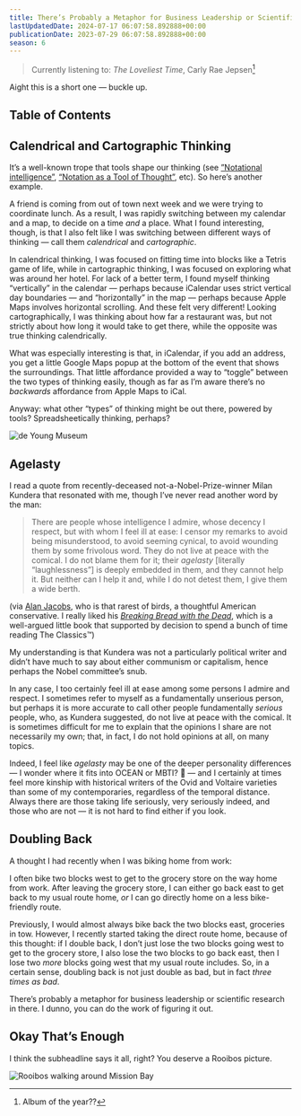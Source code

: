 ```yaml
---
title: There’s Probably a Metaphor for Business Leadership or Scientific Research in Here (rwblog S6E8)
lastUpdatedDate: 2024-07-17 06:07:58.892888+00:00
publicationDate: 2023-07-29 06:07:58.892888+00:00
season: 6
---
```


> Currently listening to: _The Loveliest Time_, Carly Rae Jepsen[^1]

Aight this is a short one — buckle up.

## Table of Contents

## Calendrical and Cartographic Thinking

It’s a well-known trope that tools shape our thinking (see [”Notational intelligence”](https://thesephist.com/posts/notation/), [“Notation as a Tool of Thought”](https://www.jsoftware.com/papers/tot.htm), etc). So here’s another example.

A friend is coming from out of town next week and we were trying to coordinate lunch. As a result, I was rapidly switching between my calendar and a map, to decide on a time _and_ a place. What I found interesting, though, is that I also felt like I was switching between different ways of thinking — call them _calendrical_ and _cartographic_.

In calendrical thinking, I was focused on fitting time into blocks like a Tetris game of life, while in cartographic thinking, I was focused on exploring what was around her hotel. For lack of a better term, I found myself thinking “vertically” in the calendar — perhaps because iCalendar uses strict vertical day boundaries — and “horizontally” in the map — perhaps because Apple Maps involves horizontal scrolling. And these felt very different! Looking cartographically, I was thinking about how far a restaurant was, but not strictly about how long it would take to get there, while the opposite was true thinking calendrically.

What was especially interesting is that, in iCalendar, if you add an address, you get a little Google Maps popup at the bottom of the event that shows the surroundings. That little affordance provided a way to “toggle” between the two types of thinking easily, though as far as I’m aware there’s no _backwards_ affordance from Apple Maps to iCal.

Anyway: what other “types” of thinking might be out there, powered by tools? Spreadsheetically thinking, perhaps?

![de Young Museum](../../assets/newsletters/de_young_museum.png)

## Agelasty

I read a quote from recently-deceased not-a-Nobel-Prize-winner Milan Kundera that resonated with me, though I’ve never read another word by the man:

> There are people whose intelligence I admire, whose decency I respect, but with whom I feel ill at ease: I censor my remarks to avoid being misunderstood, to avoid seeming cynical, to avoid wounding them by some frivolous word. They do not live at peace with the comical. I do not blame them for it; their _agelasty_ [literally “laughlessness”] is deeply embedded in them, and they cannot help it. But neither can I help it and, while I do not detest them, I give them a wide berth.

(via [Alan Jacobs](https://blog.ayjay.org/45184-2/), who is that rarest of birds, a thoughtful American conservative. I really liked his [_Breaking Bread with the Dead_](https://www.goodreads.com/book/show/59238666-breaking-bread-with-the-dead), which is a well-argued little book that supported by decision to spend a bunch of time reading The Classics™️)

My understanding is that Kundera was not a particularly political writer and didn’t have much to say about either communism or capitalism, hence perhaps the Nobel committee’s snub.

In any case, I too certainly feel ill at ease among some persons I admire and respect. I sometimes refer to myself as a fundamentally unserious person, but perhaps it is more accurate to call other people fundamentally _serious_ people, who, as Kundera suggested, do not live at peace with the comical. It is sometimes difficult for me to explain that the opinions I share are not necessarily my own; that, in fact, I do not hold opinions at all, on many topics.

Indeed, I feel like _agelasty_ may be one of the deeper personality differences — I wonder where it fits into OCEAN or MBTI? 🤔 — and I certainly at times feel more kinship with historical writers of the Ovid and Voltaire varieties than some of my contemporaries, regardless of the temporal distance. Always there are those taking life seriously, very seriously indeed, and those who are not — it is not hard to find either if you look.

## Doubling Back

A thought I had recently when I was biking home from work:

I often bike two blocks west to get to the grocery store on the way home from work. After leaving the grocery store, I can either go back east to get back to my usual route home, _or_ I can go directly home on a less bike-friendly route.

Previously, I would almost always bike back the two blocks east, groceries in tow. However, I recently started taking the direct route home, because of this thought: if I double back, I don’t just lose the two blocks going west to get to the grocery store, I also lose the two blocks to go back east, then I lose two _more_ blocks going west that my usual route includes. So, in a certain sense, doubling back is not just double as bad, but in fact _three times as bad_.

There’s probably a metaphor for business leadership or scientific research in there. I dunno, you can do the work of figuring it out.

## Okay That’s Enough

I think the subheadline says it all, right? You deserve a Rooibos picture.

![Rooibos walking around Mission Bay](../../assets/newsletters/rooibos_walking.png)

[^1]: Album of the year??